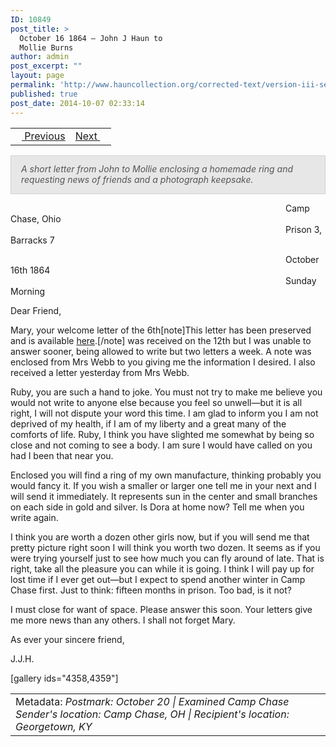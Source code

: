 ```yaml
---
ID: 10849
post_title: >
  October 16 1864 – John J Haun to
  Mollie Burns
author: admin
post_excerpt: ""
layout: page
permalink: 'http://www.hauncollection.org/corrected-text/version-iii-series-ii/october-16-1864-john-j-haun-to-mollie-burns%e2%80%a8/'
published: true
post_date: 2014-10-07 02:33:14
---
```

<table style="width: 100%;">
<tbody>
<tr>
<td style="text-align: left;"><a title="October 6 1864" href="http://www.hauncollection.org/version-3/version-iii-series-ii/october-6-1864-mollie-burns-to-john-j-haun%E2%80%A8/"><img src="https://lh3.googleusercontent.com/-EFJpxxNiPNw/VqgtWBCZrMI/AAAAAAAAAFU/WfY4lPFWWkg/s800-Ic42/Soeb-Plain-Arrows-8-10px.png" alt="" width="10" height="10" /> Previous</a></td>
<td style="text-align: right;"><a title="October 31 1864" href="http://www.hauncollection.org/version-3/version-iii-series-ii/october-31-1864-mollie-burns-to-john-j-haun%E2%80%A8/">Next <img src="https://lh3.googleusercontent.com/-67k0cYlpXHw/VqgtWKz1MXI/AAAAAAAAAFU/k9PW_Piyurk/s800-Ic42/Soeb-Plain-Arrows-5-10px.png" alt="" width="10" height="10" /></a></td>
</tr>
</tbody>
</table>
<p style="padding: 12px 16px 14px 16px; color: #555555; background-color: #e8e7e7; border: #d2d0cf 1px solid;"><em>A short letter from John to Mollie enclosing a homemade ring and requesting news of friends and a photograph keepsake.</em></p>
<span style="margin-left: 440px;">Camp Chase, Ohio
<span style="margin-left: 440px;">Prison 3, Barracks 7</span></span>

<span style="margin-left: 440px;">October 16th 1864
<span style="margin-left: 440px;">Sunday Morning</span></span>

Dear Friend,

Mary, your welcome letter of the 6th[note]This letter has been preserved and is available <a title="October 6 1864" href="http://www.hauncollection.org/version-3/version-iii-series-ii/october-6-1864-mollie-burns-to-john-j-haun%E2%80%A8/">here</a>.[/note] was received on the 12th but I was unable to answer sooner, being allowed to write but two letters a week. A note was enclosed from Mrs Webb to you giving me the information I desired. I also received a letter yesterday from Mrs Webb.

Ruby, you are such a hand to joke. You must not try to make me believe you would not write to anyone else because you feel so unwell—but it is all right, I will not dispute your word this time. I am glad to inform you I am not deprived of my health, if I am of my liberty and a great many of the comforts of life. Ruby, I think you have slighted me somewhat by being so close and not coming to see a body. I am sure I would have called on you had I been that near you.

Enclosed you will find a ring of my own manufacture, thinking probably you would fancy it. If you wish a smaller or larger one tell me in your next and I will send it immediately. It represents sun in the center and small branches on each side in gold and silver. Is Dora at home now? Tell me when you write again.

I think you are worth a dozen other girls now, but if you will send me that pretty picture right soon I will think you worth two dozen. It seems as if you were trying yourself just to see how much you can fly around of late. That is right, take all the pleasure you can while it is going. I think I will pay up for lost time if I ever get out—but I expect to spend another winter in Camp Chase first. Just to think: fifteen months in prison. Too bad, is it not?

I must close for want of space. Please answer this soon. Your letters give me more news than any others. I shall not forget Mary.

As ever your sincere friend,

J.J.H.

[gallery ids="4358,4359"]
<table style="width: 100%;">
<tbody>
<tr>
<td>Metadata: <em>Postmark: October 20 | Examined Camp Chase</em>
<em>Sender's location: Camp Chase, OH | Recipient's location: Georgetown, KY</em></td>
</tr>
</tbody>
</table>